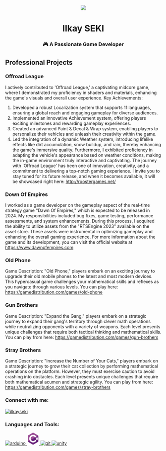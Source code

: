 
<div id="header" align="center">
  <img src="https://media.giphy.com/media/v1.Y2lkPTc5MGI3NjExdjY0azd5ejEwOGhlc3ZucmVwMHhhc3RlYzE5cjYwbXl6dG81b2F4aSZlcD12MV9pbnRlcm5hbF9naWZfYnlfaWQmY3Q9Zw/vrxxqQbyRxYi6scCjT/giphy.gif" height="300"/>
</div>
<h1 align="center">  Ilkay SEKI </h1>
<h3 align="center">🎮 A Passionate Game Developer</h3>

## Professional Projects

### 	Offroad League 
I actively contributed to 'Offroad League,' a captivating midcore game, where I demonstrated my proficiency in shaders and materials, enhancing the game's visuals and overall user experience.
Key Achievements:
1.	Developed a robust Localization system that supports 11 languages, ensuring a global reach and engaging gameplay for diverse audiences.
2.	Implemented an innovative Achievement system, offering players exciting milestones and rewarding gameplay experiences.
3.	Created an advanced Paint & Decal & Wrap system, enabling players to personalize their vehicles and unleash their creativity within the game.
4.	Led the integration of a dynamic Weather system, introducing lifelike effects like dirt accumulation, snow buildup, and rain, thereby enhancing the game's immersive quality.
Furthermore, I exhibited proficiency in adapting the vehicle's appearance based on weather conditions, making the in-game environment truly interactive and captivating.
The journey with 'Offroad League' has been one of innovation, creativity, and a commitment to delivering a top-notch gaming experience. I invite you to stay tuned for its future release, and when it becomes available, it will be showcased right here: http://roostergames.net/


### 	Down Of Empires 
I worked as a game developer on the gameplay aspect of the real-time strategy game "Dawn Of Empires," which is expected to be released in 2024. My responsibilities included bug fixes, game testing, performance assessments, and system enhancements.
During this process, I acquired the ability to utilize assets from the "RTSEngine 2023" available on the asset store. These assets were instrumental in optimizing gameplay and enhancing the overall gaming experience.
For more information about the game and its development, you can visit the official website at https://www.dawnofempires.com

### 	Old Phone 
Game Description:
"Old Phone," players embark on an exciting journey to upgrade their old mobile phones to the latest and most modern devices. This hypercasual game challenges your mathematical skills and reflexes as you navigate through various levels.
You can play here: https://gamedistribution.com/games/old-phone

### 	Gun Brothers
Game Description:
"Expand the Gang," players embark on a strategic journey to expand their gang's territory through clever math operations while neutralizing opponents with a variety of weapons. Each level presents unique challenges that require both tactical thinking and mathematical skills.
	You can play from here: https://gamedistribution.com/games/gun-brothers

### 	Stray Brothers    
Game Description:
"Increase the Number of Your Cats," players embark on a strategic journey to grow their cat collection by performing mathematical operations on the platform. However, they must exercise caution to avoid crashing into obstacles. Each level presents unique challenges that require both mathematical acumen and strategic agility. 
You can play from here: https://gamedistribution.com/games/stray-brothers





<h3 align="left">Connect with me:</h3>
<p align="left">
<a href="https://linkedin.com/in/ilkayseki" target="blank"><img align="center" src="https://raw.githubusercontent.com/rahuldkjain/github-profile-readme-generator/master/src/images/icons/Social/linked-in-alt.svg" alt="ilkayseki" height="30" width="40" /></a>
</p>

<h3 align="left">Languages and Tools:</h3>
<p align="left"> <a href="https://www.arduino.cc/" target="_blank" rel="noreferrer"> <img src="https://cdn.worldvectorlogo.com/logos/arduino-1.svg" alt="arduino" width="40" height="40"/> </a> <a href="https://www.w3schools.com/cs/" target="_blank" rel="noreferrer"> <img src="https://raw.githubusercontent.com/devicons/devicon/master/icons/csharp/csharp-original.svg" alt="csharp" width="40" height="40"/> </a> <a href="https://git-scm.com/" target="_blank" rel="noreferrer"> <img src="https://www.vectorlogo.zone/logos/git-scm/git-scm-icon.svg" alt="git" width="40" height="40"/> </a> <a href="https://unity.com/" target="_blank" rel="noreferrer"> <img src="https://www.vectorlogo.zone/logos/unity3d/unity3d-icon.svg" alt="unity" width="40" height="40"/> </a> </p>

